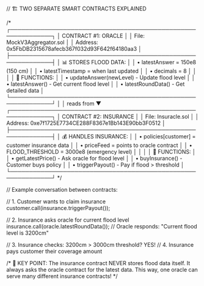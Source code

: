 // 🏗️ TWO SEPARATE SMART CONTRACTS EXPLAINED

/*
┌─────────────────────────────────────────────────────────────┐
│                    CONTRACT #1: ORACLE                     │
│  File: MockV3Aggregator.sol                                │
│  Address: 0x5FbDB2315678afecb367f032d93F642f64180aa3       │
├─────────────────────────────────────────────────────────────┤
│  📊 STORES FLOOD DATA:                                      │
│  • latestAnswer = 150e8 (150 cm)                           │
│  • latestTimestamp = when last updated                      │
│  • decimals = 8                                            │
│                                                             │
│  🔧 FUNCTIONS:                                              │
│  • updateAnswer(newLevel) - Update flood level             │
│  • latestAnswer() - Get current flood level                │
│  • latestRoundData() - Get detailed data                   │
└─────────────────────────────────────────────────────────────┘
                                │
                                │ reads from
                                ▼
┌─────────────────────────────────────────────────────────────┐
│                  CONTRACT #2: INSURANCE                    │
│  File: Insuracle.sol                                       │
│  Address: 0xe7f1725E7734CE288F8367e1Bb143E90bb3F0512       │
├─────────────────────────────────────────────────────────────┤
│  💰 HANDLES INSURANCE:                                      │
│  • policies[customer] = customer insurance data            │
│  • priceFeed = points to oracle contract                   │
│  • FLOOD_THRESHOLD = 3000e8 (emergency level)              │
│                                                             │
│  🔧 FUNCTIONS:                                              │
│  • getLatestPrice() - Ask oracle for flood level           │
│  • buyInsurance() - Customer buys policy                   │
│  • triggerPayout() - Pay if flood > threshold              │
└─────────────────────────────────────────────────────────────┘
*/

// Example conversation between contracts:

// 1. Customer wants to claim insurance
customer.call(insurance.triggerPayout());

// 2. Insurance asks oracle for current flood level
insurance.call(oracle.latestRoundData());
// Oracle responds: "Current flood level is 3200cm"

// 3. Insurance checks: 3200cm > 3000cm threshold? YES!
// 4. Insurance pays customer their coverage amount

/*
🎯 KEY POINT: 
The insurance contract NEVER stores flood data itself.
It always asks the oracle contract for the latest data.
This way, one oracle can serve many different insurance contracts!
*/
